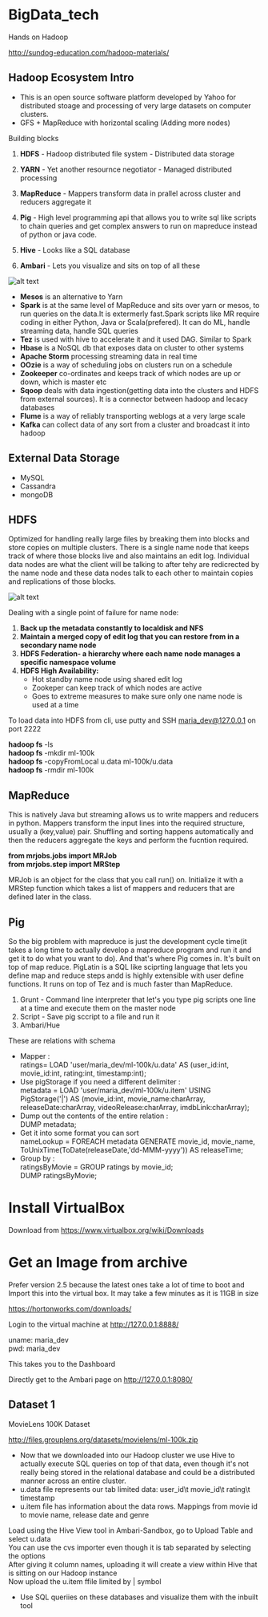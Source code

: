 # BigData_tech
Hands on Hadoop

http://sundog-education.com/hadoop-materials/

## Hadoop Ecosystem Intro
 
* This is an open source software platform developed by Yahoo for distributed stoage and processing of very large datasets on computer clusters.  
* GFS + MapReduce with horizontal scaling (Adding more nodes)

Building blocks

1) **HDFS** - Hadoop distributed file system  - Distributed data storage
2) **YARN** - Yet another resournce negotiator - Managed distributed processing
3) **MapReduce** - Mappers transform data in prallel across cluster and reducers aggregate it

4) **Pig** - High level programming api that allows you to write sql like scripts to chain queries and get complex answers to run on mapreduce instead of python or java code. 
5) **Hive** - Looks like a SQL database  


6) **Ambari** - Lets you visualize and sits on top of all these


![alt text](https://github.com/snknitin/BigData_tech/blob/master/static/coresys.PNG)

- **Mesos** is an alternative to Yarn  
- **Spark** is at the same level of MapReduce and sits over yarn or mesos, to run queries on the data.It is extermerly fast.Spark scripts  like MR require coding in either Python, Java or Scala(prefered). It can do ML, handle streaming data, handle SQL queries 
- **Tez** is used with hive to accelerate it and it used DAG. Similar to Spark  
- **Hbase** is a NoSQL db that exposes data on cluster to other systems  
- **Apache Storm** processing streaming data in real time  
- **OOzie** is a way of scheduling jobs on clusters run on a schedule  
- **Zookeeper** co-ordinates and keeps track of which nodes are up or down, which is master etc  
- **Sqoop** deals with data ingestion(getting data into the clusters and HDFS from external sources). It is a connector between hadoop and lecacy databases  
- **Flume** is a way of reliably transporting weblogs at a very large scale  
- **Kafka** can collect data of any sort from a cluster and broadcast it into hadoop  

## External Data Storage

* MySQL
* Cassandra
* mongoDB

## HDFS

Optimized for handling really large files by breaking them into blocks and store copies on multiple clusters. There is a single name node that keeps track of where those blocks live and also maintains an edit log. Individual data nodes are what the client will be talking to after tehy are redicrected by the name node and these data nodes talk to each other to maintain copies and replications of those blocks.

![alt text](https://github.com/snknitin/BigData_tech/blob/master/static/hadoopreadwrite.png)

Dealing with a single point of failure for name node:
1) **Back up the metadata constantly to localdisk and NFS**
2) **Maintain a merged copy of edit log that you can restore from in a secondary name node**
3) **HDFS Federation- a hierarchy where each name node manages a specific namespace volume**
4) **HDFS High Availability:**
     * Hot standby name node using shared edit log
     * Zookeper can keep track of which nodes are active
     * Goes to extreme measures to make sure only one name node is used at a time

To load data into HDFS from cli, use putty and SSH maria_dev@127.0.0.1 on port 2222

  **hadoop fs** -ls  
  **hadoop fs** -mkdir ml-100k  
  **hadoop fs** -copyFromLocal u.data ml-100k/u.data  
  **hadoop fs** -rmdir ml-100k  
  
## MapReduce
 This is natively Java but streaming allows us to write mappers and reducers in python. Mappers transform the input lines into the required structure, usually a (key,value) pair. Shuffling and sorting happens automatically and then the reducers aggregate the keys and perform the fucntion required.
 
   **from mrjobs.jobs import MRJob  
   from mrjobs.step import MRStep**  
 
 MRJob is an object for the class that you call run() on. Initialize it with a MRStep function which takes a list of mappers and reducers that are defined later in the class.
 

## Pig

So the big problem with mapreduce is just the development cycle time(it takes a long time to actually develop a mapreduce program and run it and get it to do what you want to do). And that's where Pig comes in. It's built on top of map reduce. PigLatin is a SQL like sciprting language that lets you define map and reduce steps andd is highly extensible with user define functions. It runs on top of Tez and is much faster than MapReduce. 

1) Grunt - Command line interpreter that let's you type pig scripts one line at a time and execute them on the master node
2) Script - Save pig sccript to a file and run it
3) Ambari/Hue

These are relations with schema  

*  Mapper :   
     ratings= LOAD 'user/maria_dev/ml-100k/u.data' AS  (user_id:int, movie_id:int, rating:int, timestamp:int);  
*  Use pigStorage if you need a different delimiter :  
     metadata = LOAD 'user/maria_dev/ml-100k/u.item' USING PigStorage('|') AS  (movie_id:int, movie_name:charArray, releaseDate:charArray, videoRelease:charArray, imdbLink:charArray);      
*  Dump out the contents of the entire relation :  
     DUMP metadata;  
*  Get it into some format you can sort  
     nameLookup = FOREACH metadata GENERATE movie_id, movie_name, ToUnixTime(ToDate(releaseDate,'dd-MMM-yyyy')) AS releaseTime; 
 *  Group by :  
      ratingsByMovie = GROUP ratings by movie_id;  
      DUMP ratingsByMovie;  
      



# Install VirtualBox

Download from https://www.virtualbox.org/wiki/Downloads

# Get an Image from archive

Prefer version 2.5 because the latest ones take a lot of time to boot and Import this into the virtual box. It may take a few minutes as it is 11GB in size

https://hortonworks.com/downloads/

Login to the virtual machine at http://127.0.0.1:8888/  

uname: maria_dev  
pwd: maria_dev  

This takes you to the Dashboard


Directly get to the Ambari page on  http://127.0.0.1:8080/  

## Dataset 1

MovieLens 100K Dataset

http://files.grouplens.org/datasets/movielens/ml-100k.zip


* Now that we downloaded into our Hadoop cluster we use Hive to actually execute SQL queries on top of that data, even though it's not really being stored in the relational database and could be a distributed manner across an entire cluster.
* u.data file represents our tab limited data: user_id\t movie_id\t rating\t timestamp
* u.item file has information about the data rows. Mappings from movie id to movie name, release date and genre

Load using the Hive View tool in Ambari-Sandbox, go to Upload Table and select u.data  
You can use the cvs importer even though it is tab separated  by selecting the options  
After giving it column names, uploading it will create a view within Hive that is sitting on our Hadoop instance  
Now upload the u.item ffile limited by | symbol

- Use SQL queriies on these databases and visualize them with the inbuilt tool

